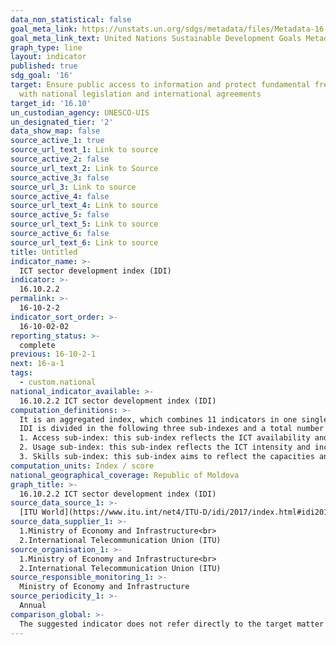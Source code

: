 ```yaml
---
data_non_statistical: false
goal_meta_link: https://unstats.un.org/sdgs/metadata/files/Metadata-16-10-02.pdf
goal_meta_link_text: United Nations Sustainable Development Goals Metadata (pdf 1361kB)
graph_type: line
layout: indicator
published: true
sdg_goal: '16'
target: Ensure public access to information and protect fundamental freedoms, in accordance
  with national legislation and international agreements
target_id: '16.10'
un_custodian_agency: UNESCO-UIS
un_designated_tier: '2'
data_show_map: false
source_active_1: true
source_url_text_1: Link to source
source_active_2: false
source_url_text_2: Link to Source
source_active_3: false
source_url_3: Link to source
source_active_4: false
source_url_text_4: Link to source
source_active_5: false
source_url_text_5: Link to source
source_active_6: false
source_url_text_6: Link to source
title: Untitled
indicator_name: >-
  ICT sector development index (IDI)
indicator: >-
  16.10.2.2
permalink: >-
  16-10-2-2
indicator_sort_order: >-
  16-10-02-02
reporting_status: >-
  complete
previous: 16-10-2-1
next: 16-a-1
tags:
  - custom.national
national_indicator_available: >-
  16.10.2.2 ICT sector development index (IDI)
computation_definitions: >-
  It is an aggregated index, which combines 11 indicators in one single measure of reference. It is used to monitor and compare the developments in ICT sector among countries over time.<br> 
  IDI is divided in the following three sub-indexes and a total number of 11 indicators:<br> 
  1. Access sub-index: this sub-index reflects the ICT availability and includes five indicators of infrastructure and access (subscription to land line telephony, subscription to mobile line telephony, international broadband for Internet users, households with computers and households with access to Internet).<br> 
  2. Usage sub-index: this sub-index reflects the ICT intensity and includes three indicators of intensity and use (persons using Internet, landline subscriptions in broadband and mobile line subscriptions in broadband).<br> 
  3. Skills sub-index: this sub-index aims to reflect the capacities and the skills which are important for ICT. It includes three proxy indicators (average schooling years, gross coverage in general secondary education and tertiary secondary education). As these are proxy indicators, and not indicators which measure directly the ICT related skills, not so much attention is paid to the skills' sub-index when calculating the IDD and the other two sub-indexes.
computation_units: Index / score
national_geographical_coverage: Republic of Moldova
graph_title: >-
  16.10.2.2 ICT sector development index (IDI)
source_data_source_1: >-
  [ITU World](https://www.itu.int/net4/ITU-D/idi/2017/index.html#idi2017economycard-tab&MDA)
source_data_supplier_1: >-
  1.Ministry of Economy and Infrastructure<br> 
  2.International Telecommunication Union (ITU)
source_organisation_1: >-
  1.Ministry of Economy and Infrastructure<br> 
  2.International Telecommunication Union (ITU)
source_responsible_monitoring_1: >-
  Ministry of Economy and Infrastructure
source_periodicity_1: >-
  Annual
comparison_global: >-
  The suggested indicator does not refer directly to the target matter 16.10 (right on access to information). The national indicator is a complementary indicator which comes up with data regarding ICT development for facilitating and increasing access to information.
---
```

